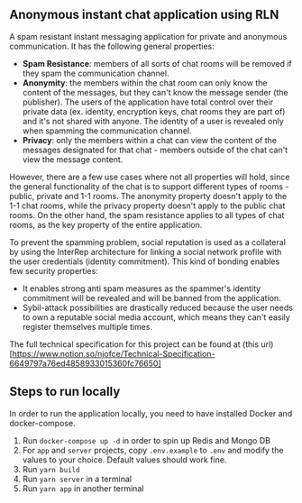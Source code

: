 ## Anonymous instant chat application using RLN

A spam resistant instant messaging application for private and anonymous communication. It has the following general properties:

- **Spam Resistance**: members of all sorts of chat rooms will be removed if they spam the communication channel.
- **Anonymity**: the members within the chat room can only know the content of the messages, but they can't know the message sender (the publisher). The users of the application have total control over their private data (ex. identity, encryption keys, chat rooms they are part of) and it's not shared with anyone. The identity of a user is revealed only when spamming the communication channel.
- **Privacy**: only the members within a chat can view the content of the messages designated for that chat - members outside of the chat can't view the message content.

However, there are a few use cases where not all properties will hold, since the general functionality of the chat is to support different types of rooms - public, private and 1-1 rooms. The anonymity property doesn't apply to the 1-1 chat rooms, while the privacy property doesn't apply to the public chat rooms. On the other hand, the spam resistance applies to all types of chat rooms, as the key property of the entire application.

To prevent the spamming problem, social reputation is used as a collateral by using the InterRep architecture for linking a social network profile with the user credentials (identity commitment). This kind of bonding enables few security properties:

- It enables strong anti spam measures as the spammer's identity commitment will be revealed and will be banned from the application.
- Sybil-attack possibilities are drastically reduced because the user needs to own a reputable social media account, which means they can't easily register themselves multiple times.

The full technical specification for this project can be found at (this url)[https://www.notion.so/njofce/Technical-Specification-6649797a76ed4858933015360fc76650]

## Steps to run locally

In order to run the application locally, you need to have installed Docker and docker-compose. 
1. Run `docker-compose up -d` in order to spin up Redis and Mongo DB
2. For `app` and `server` projects, copy `.env.example` to `.env` and modify the values to your choice. Default values should work fine.
3. Run `yarn build`
4. Run `yarn server` in a terminal
5. Run `yarn app` in another terminal